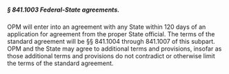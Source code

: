 ##### § 841.1003 Federal-State agreements. #####

OPM will enter into an agreement with any State within 120 days of an application for agreement from the proper State official. The terms of the standard agreement will be §§ 841.1004 through 841.1007 of this subpart. OPM and the State may agree to additional terms and provisions, insofar as those additional terms and provisions do not contradict or otherwise limit the terms of the standard agreement.